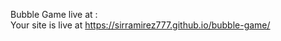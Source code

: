 Bubble Game live at :
<br>
Your site is live at https://sirramirez777.github.io/bubble-game/
<br>
<br>
